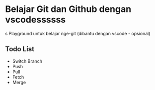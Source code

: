 # Belajar Git dan Github dengan vscodessssss
s
Playground untuk belajar nge-git (dibantu dengan vscode - opsional)

## Todo List

- Switch Branch
- Push
- Pull
- Fetch
- Merge
